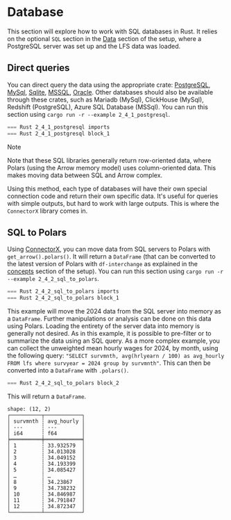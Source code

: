 # Database

This section will explore how to work with SQL databases in Rust. It relies on the optional `SQL` section in the [Data](../1_start/data.md#sql-optional) section of the setup, where a PostgreSQL server was set up and the LFS data was loaded.

## Direct queries

You can direct query the data using the appropriate crate: [PostgreSQL](https://docs.rs/postgres/latest/postgres/), [MySql](https://docs.rs/mysql_common/latest/mysql_common/), [Sqlite](https://docs.rs/rusqlite/0.32.1/rusqlite/), [MSSQL](https://crates.io/crates/tiberius), [Oracle](https://docs.rs/tiberius/0.12.3/tiberius/). Other databases should also be available through these crates, such as Mariadb (MySql), ClickHouse (MySql), Redshift (PostgreSQL), Azure SQL Database (MSSql). You can run this section using `cargo run -r --example 2_4_1_postgresql`. 

```rust
=== Rust 2_4_1_postgresql imports
=== Rust 2_4_1_postgresql block_1
```

> [!NOTE]
> Note that these SQL libraries generally return row-oriented data, where Polars (using the Arrow memory model) uses column-oriented data. This makes moving data between SQL and Arrow complex.

Using this method, each type of databases will have their own special connection code and return their own specific data. It's useful for queries with simple outputs, but hard to work with large outputs. This is where the `ConnectorX` library comes in.

## SQL to Polars

Using [ConnectorX](https://docs.rs/connectorx/latest/connectorx/), you can move data from SQL servers to Polars with `get_arrow().polars()`. It will return a `DataFrame` (that can be converted to the latest version of Polars with `df-interchange` as explained in the [concepts](../1_start/concepts.md#polars-and-arrow-versions) section of the setup). You can run this section using `cargo run -r --example 2_4_2_sql_to_polars`.

```rust
=== Rust 2_4_2_sql_to_polars imports
=== Rust 2_4_2_sql_to_polars block_1
```

This example will move the 2024 data from the SQL server into memory as a `DataFrame`. Further manipulations or analysis can be done on this data using Polars. Loading the entirety of the server data into memory is generally not desired. As in this example, it is possible to pre-filter or to summarize the data using an SQL query. As a more complex example, you can collect the unweighted mean hourly wages for 2024, by month, using the following query: `"SELECT survmnth, avg(hrlyearn / 100) as avg_hourly FROM lfs where survyear = 2024 group by survmnth"`. This can then be converted into a `DataFrame` with `.polars()`.

```rust
=== Rust 2_4_2_sql_to_polars block_2
```

This will return a `DataFrame`.

```
shape: (12, 2)
┌──────────┬────────────┐
│ survmnth ┆ avg_hourly │
│ ---      ┆ ---        │
│ i64      ┆ f64        │
╞══════════╪════════════╡
│ 1        ┆ 33.932579  │
│ 2        ┆ 34.013028  │
│ 3        ┆ 34.049152  │
│ 4        ┆ 34.193399  │
│ 5        ┆ 34.085427  │
│ …        ┆ …          │
│ 8        ┆ 34.23867   │
│ 9        ┆ 34.738232  │
│ 10       ┆ 34.846987  │
│ 11       ┆ 34.791847  │
│ 12       ┆ 34.872347  │
└──────────┴────────────┘
```